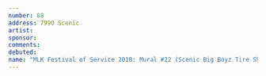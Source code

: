 ```yaml
---
number: 88
address: 7990 Scenic
artist:
sponsor:
comments: 
debuted:
name: "MLK Festival of Service 2018: Mural #22 (Scenic Big Boyz Tire Shop)"
---
```

